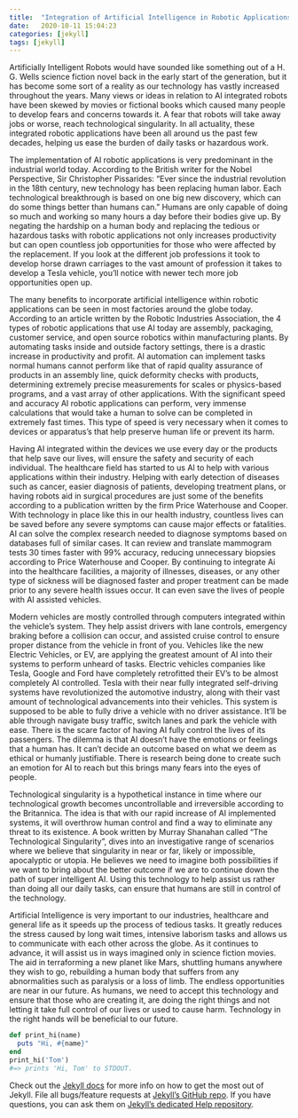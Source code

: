 ```yaml
---
title:  "Integration of Artificial Intelligence in Robotic Applications"
date:   2020-10-11 15:04:23
categories: [jekyll]
tags: [jekyll]
---
```

Artificially Intelligent Robots would have sounded like something out of a H. G. Wells science fiction novel back in the early start of the generation, but it has become some sort of a reality as our technology has vastly increased throughout the years.  Many views or ideas in relation to AI integrated robots have been skewed by movies or fictional books which caused many people to develop fears and concerns towards it.  A fear that robots will take away jobs or worse, reach technological singularity.  In all actuality, these integrated robotic applications have been all around us the past few decades, helping us ease the burden of daily tasks or hazardous work.  

 The implementation of AI robotic applications is very predominant in the industrial world today. According to the British writer for the Nobel Perspective, Sir Christopher Pissarides: “Ever since the industrial revolution in the 18th century, new technology has been replacing human labor. Each technological breakthrough is based on one big new discovery, which can do some things better than humans can.”  Humans are only capable of doing so much and working so many hours a day before their bodies give up.  By negating the hardship on a human body and replacing the tedious or hazardous tasks with robotic applications not only increases productivity but can open countless job opportunities for those who were affected by the replacement.  If you look at the different job professions it took to develop horse drawn carriages to the vast amount of profession it takes to develop a Tesla vehicle, you’ll notice with newer tech more job opportunities open up.  

The many benefits to incorporate artificial intelligence within robotic applications can be seen in most factories around the globe today.  According to an article written by the Robotic Industries Association, the 4 types of robotic applications that use AI today are assembly, packaging, customer service, and open source robotics within manufacturing plants.  By automating tasks inside and outside factory settings, there is a drastic increase in productivity and profit.  AI automation can implement tasks normal humans cannot perform like that of rapid quality assurance of products in an assembly line, quick deformity checks with products, determining extremely precise measurements for scales or physics-based programs, and a vast array of other applications.  With the significant speed and accuracy AI robotic applications can perform, very immense calculations that would take a human to solve can be completed in extremely fast times.  This type of speed is very necessary when it comes to devices or apparatus’s that help preserve human life or prevent its harm.  

Having AI integrated within the devices we use every day or the products that help save our lives, will ensure the safety and security of each individual.  The healthcare field has started to us AI to help with various applications within their industry.  Helping with early detection of diseases such as cancer, easier diagnosis of patients, developing treatment plans, or having robots aid in surgical procedures are just some of the benefits according to a publication written by the firm Price Waterhouse and Cooper.  With technology in place like this in our health industry, countless lives can be saved before any severe symptoms can cause major effects or fatalities.  AI can solve the complex research needed to diagnose symptoms based on databases full of similar cases.  It can review and translate mammogram tests 30 times faster with 99% accuracy, reducing unnecessary biopsies according to Price Waterhouse and Cooper.  By continuing to integrate Ai into the healthcare facilities, a majority of illnesses, diseases, or any other type of sickness will be diagnosed faster and proper treatment can be made prior to any severe health issues occur.  It can even save the lives of people with AI assisted vehicles.

Modern vehicles are mostly controlled through computers integrated within the vehicle’s system.  They help assist drivers with lane controls, emergency braking before a collision can occur, and assisted cruise control to ensure proper distance from the vehicle in front of you.  Vehicles like the new Electric Vehicles, or EV, are applying the greatest amount of AI into their systems to perform unheard of tasks.  Electric vehicles companies like Tesla, Google and Ford have completely retrofitted their EV’s to be almost completely AI controlled.  Tesla with their near fully integrated self-driving systems have revolutionized the automotive industry, along with their vast amount of technological advancements into their vehicles.  This system is supposed to be able to fully drive a vehicle with no driver assistance.  It’ll be able through navigate busy traffic, switch lanes and park the vehicle with ease.  There is the scare factor of having AI fully control the lives of its passengers.  The dilemma is that AI doesn’t have the emotions or feelings that a human has.  It can’t decide an outcome based on what we deem as ethical or humanly justifiable.  There is research being done to create such an emotion for AI to reach but this brings many fears into the eyes of people.

Technological singularity is a hypothetical instance in time where our technological growth becomes uncontrollable and irreversible according to the Britannica.  The idea is that with our rapid increase of AI implemented systems, it will overthrow human control and find a way to eliminate any threat to its existence.    A book written by Murray Shanahan called “The Technological Singularity”, dives into an investigative range of scenarios where we believe that singularity in near or far, likely or impossible, apocalyptic or utopia.  He believes we need to imagine both possibilities if we want to bring about the better outcome if we are to continue down the path of super intelligent AI.  Using this technology to help assist us rather than doing all our daily tasks, can ensure that humans are still in control of the technology.  

Artificial Intelligence is very important to our industries, healthcare and general life as it speeds up the process of tedious tasks.  It greatly reduces the stress caused by long wait times, intensive laborism tasks and allows us to communicate with each other across the globe.  As it continues to advance, it will assist us in ways imagined only in science fiction movies.  The aid in terraforming a new planet like Mars, shuttling humans anywhere they wish to go, rebuilding a human body that suffers from any abnormalities such as paralysis or a loss of limb.  The endless opportunities are near in our future.  As humans, we need to accept this technology and ensure that those who are creating it, are doing the right things and not letting it take full control of our lives or used to cause harm.  Technology in the right hands will be beneficial to our future.  


``` ruby
def print_hi(name)
  puts "Hi, #{name}"
end
print_hi('Tom')
#=> prints 'Hi, Tom' to STDOUT.
```

Check out the [Jekyll docs][jekyll] for more info on how to get the most out of Jekyll. File all bugs/feature requests at [Jekyll’s GitHub repo][jekyll-gh]. If you have questions, you can ask them on [Jekyll’s dedicated Help repository][jekyll-help].

[jekyll]:      http://jekyllrb.com
[jekyll-gh]:   https://github.com/jekyll/jekyll
[jekyll-help]: https://github.com/jekyll/jekyll-help
